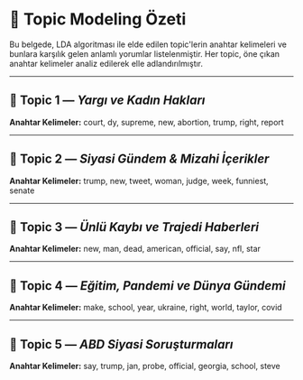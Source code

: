 # 🧠 Topic Modeling Özeti

Bu belgede, LDA algoritması ile elde edilen topic'lerin anahtar kelimeleri ve bunlara karşılık gelen anlamlı yorumlar listelenmiştir. Her topic, öne çıkan anahtar kelimeler analiz edilerek elle adlandırılmıştır.

---

## 📌 Topic 1 — _Yargı ve Kadın Hakları_

**Anahtar Kelimeler:** court, dy, supreme, new, abortion, trump, right, report

---

## 📌 Topic 2 — _Siyasi Gündem & Mizahi İçerikler_

**Anahtar Kelimeler:** trump, new, tweet, woman, judge, week, funniest, senate

---

## 📌 Topic 3 — _Ünlü Kaybı ve Trajedi Haberleri_

**Anahtar Kelimeler:** new, man, dead, american, official, say, nfl, star

---

## 📌 Topic 4 — _Eğitim, Pandemi ve Dünya Gündemi_

**Anahtar Kelimeler:** make, school, year, ukraine, right, world, taylor, covid

---

## 📌 Topic 5 — _ABD Siyasi Soruşturmaları_

**Anahtar Kelimeler:** say, trump, jan, probe, official, georgia, school, steve
